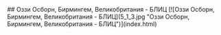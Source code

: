 <meta charset="utf-8">
<link rel='stylesheet' href='markdown.css'/>
## Оззи Осборн, Бирмингем, Великобритания - БЛИЦ
[![Оззи Осборн, Бирмингем, Великобритания - БЛИЦ](5_1_3.jpg "Оззи Осборн, Бирмингем, Великобритания - БЛИЦ")](index.html)
